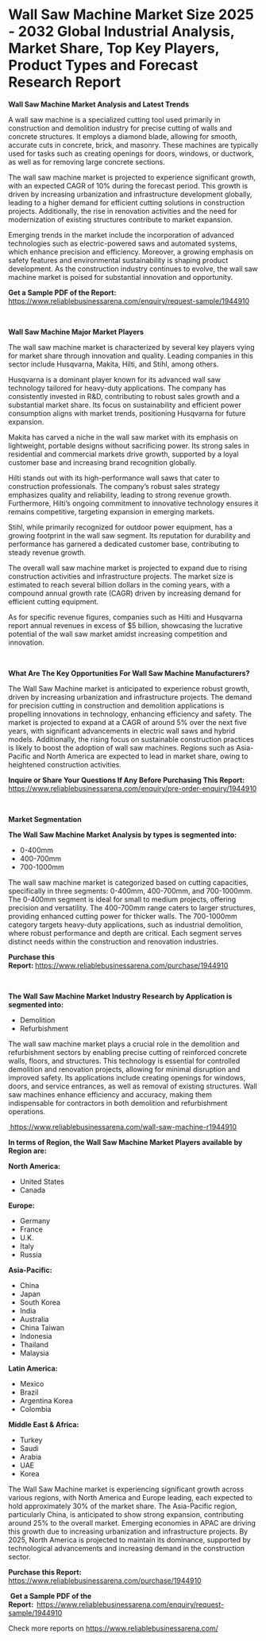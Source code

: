 <p><h1>Wall Saw Machine Market Size 2025 - 2032 Global Industrial Analysis, Market Share, Top Key Players, Product Types and Forecast Research Report</h1></p><p><strong>Wall Saw Machine Market Analysis and Latest Trends</strong></p>
<p><p>A wall saw machine is a specialized cutting tool used primarily in construction and demolition industry for precise cutting of walls and concrete structures. It employs a diamond blade, allowing for smooth, accurate cuts in concrete, brick, and masonry. These machines are typically used for tasks such as creating openings for doors, windows, or ductwork, as well as for removing large concrete sections.</p><p>The wall saw machine market is projected to experience significant growth, with an expected CAGR of 10% during the forecast period. This growth is driven by increasing urbanization and infrastructure development globally, leading to a higher demand for efficient cutting solutions in construction projects. Additionally, the rise in renovation activities and the need for modernization of existing structures contribute to market expansion.</p><p>Emerging trends in the market include the incorporation of advanced technologies such as electric-powered saws and automated systems, which enhance precision and efficiency. Moreover, a growing emphasis on safety features and environmental sustainability is shaping product development. As the construction industry continues to evolve, the wall saw machine market is poised for substantial innovation and opportunity.</p></p>
<p><strong>Get a Sample PDF of the Report:&nbsp;</strong> <a href="https://www.reliablebusinessarena.com/enquiry/request-sample/1944910?utm_campaign=2396&utm_medium=2&utm_source=Github&utm_content=ia&utm_term=08042025&utm_id=wall-saw-machine">https://www.reliablebusinessarena.com/enquiry/request-sample/1944910</a></p>
<p>&nbsp;</p>
<p><strong>Wall Saw Machine Major Market Players</strong></p>
<p><p>The wall saw machine market is characterized by several key players vying for market share through innovation and quality. Leading companies in this sector include Husqvarna, Makita, Hilti, and Stihl, among others.</p><p>Husqvarna is a dominant player known for its advanced wall saw technology tailored for heavy-duty applications. The company has consistently invested in R&D, contributing to robust sales growth and a substantial market share. Its focus on sustainability and efficient power consumption aligns with market trends, positioning Husqvarna for future expansion.</p><p>Makita has carved a niche in the wall saw market with its emphasis on lightweight, portable designs without sacrificing power. Its strong sales in residential and commercial markets drive growth, supported by a loyal customer base and increasing brand recognition globally.</p><p>Hilti stands out with its high-performance wall saws that cater to construction professionals. The company’s robust sales strategy emphasizes quality and reliability, leading to strong revenue growth. Furthermore, Hilti’s ongoing commitment to innovative technology ensures it remains competitive, targeting expansion in emerging markets.</p><p>Stihl, while primarily recognized for outdoor power equipment, has a growing footprint in the wall saw segment. Its reputation for durability and performance has garnered a dedicated customer base, contributing to steady revenue growth.</p><p>The overall wall saw machine market is projected to expand due to rising construction activities and infrastructure projects. The market size is estimated to reach several billion dollars in the coming years, with a compound annual growth rate (CAGR) driven by increasing demand for efficient cutting equipment.</p><p>As for specific revenue figures, companies such as Hilti and Husqvarna report annual revenues in excess of $5 billion, showcasing the lucrative potential of the wall saw market amidst increasing competition and innovation.</p></p>
<p>&nbsp;</p>
<p><strong>What Are The Key Opportunities For Wall Saw Machine Manufacturers?</strong></p>
<p><p>The Wall Saw Machine market is anticipated to experience robust growth, driven by increasing urbanization and infrastructure projects. The demand for precision cutting in construction and demolition applications is propelling innovations in technology, enhancing efficiency and safety. The market is projected to expand at a CAGR of around 5% over the next five years, with significant advancements in electric wall saws and hybrid models. Additionally, the rising focus on sustainable construction practices is likely to boost the adoption of wall saw machines. Regions such as Asia-Pacific and North America are expected to lead in market share, owing to heightened construction activities.</p></p>
<p><strong>Inquire or Share Your Questions If Any Before Purchasing This Report:</strong> <a href="https://www.reliablebusinessarena.com/enquiry/pre-order-enquiry/1944910?utm_campaign=2396&utm_medium=2&utm_source=Github&utm_content=ia&utm_term=08042025&utm_id=wall-saw-machine">https://www.reliablebusinessarena.com/enquiry/pre-order-enquiry/1944910</a></p>
<p>&nbsp;</p>
<p><strong>Market Segmentation</strong></p>
<p><strong>The Wall Saw Machine Market Analysis by types is segmented into:</strong></p>
<p><ul><li>0-400mm</li><li>400-700mm</li><li>700-1000mm</li></ul></p>
<p><p>The wall saw machine market is categorized based on cutting capacities, specifically in three segments: 0-400mm, 400-700mm, and 700-1000mm. The 0-400mm segment is ideal for small to medium projects, offering precision and versatility. The 400-700mm range caters to larger structures, providing enhanced cutting power for thicker walls. The 700-1000mm category targets heavy-duty applications, such as industrial demolition, where robust performance and depth are critical. Each segment serves distinct needs within the construction and renovation industries.</p></p>
<p><strong>Purchase this Report:&nbsp;</strong><a href="https://www.reliablebusinessarena.com/purchase/1944910?utm_campaign=2396&utm_medium=2&utm_source=Github&utm_content=ia&utm_term=08042025&utm_id=wall-saw-machine">https://www.reliablebusinessarena.com/purchase/1944910</a></p>
<p>&nbsp;</p>
<p><strong>The Wall Saw Machine Market Industry Research by Application is segmented into:</strong></p>
<p><ul><li>Demolition</li><li>Refurbishment</li></ul></p>
<p><p>The wall saw machine market plays a crucial role in the demolition and refurbishment sectors by enabling precise cutting of reinforced concrete walls, floors, and structures. This technology is essential for controlled demolition and renovation projects, allowing for minimal disruption and improved safety. Its applications include creating openings for windows, doors, and service entrances, as well as removal of existing structures. Wall saw machines enhance efficiency and accuracy, making them indispensable for contractors in both demolition and refurbishment operations.</p></p>
<p><a href="https://www.reliablebusinessarena.com/wall-saw-machine-r1944910?utm_campaign=2396&utm_medium=2&utm_source=Github&utm_content=ia&utm_term=08042025&utm_id=wall-saw-machine">&nbsp;https://www.reliablebusinessarena.com/wall-saw-machine-r1944910</a></p>
<p><strong>In terms of Region, the Wall Saw Machine Market Players available by Region are:</strong></p>
<p>
    <p> <strong> North America: </strong>
        <ul>
            <li>United States</li>
            <li>Canada</li>
        </ul>
        </p> 
    <p> <strong> Europe: </strong>
        <ul>
            <li>Germany</li>
            <li>France</li>
            <li>U.K.</li>
            <li>Italy</li>
            <li>Russia</li>
        </ul>
        </p> 
    <p> <strong> Asia-Pacific: </strong>
        <ul>
            <li>China</li>
            <li>Japan</li>
            <li>South Korea</li>
            <li>India</li>
            <li>Australia</li>
            <li>China Taiwan</li>
            <li>Indonesia</li>
            <li>Thailand</li>
            <li>Malaysia</li>
        </ul>
        </p> 
    <p> <strong> Latin America: </strong>
        <ul>
            <li>Mexico</li>
            <li>Brazil</li>
            <li>Argentina Korea</li>
            <li>Colombia</li>
        </ul>
        </p> 
    <p> <strong> Middle East & Africa: </strong>
        <ul>
            <li>Turkey</li>
            <li>Saudi</li>
            <li>Arabia</li>
            <li>UAE</li>
            <li>Korea</li>
        </ul>
    </p>
    </p>
<p><p>The Wall Saw Machine market is experiencing significant growth across various regions, with North America and Europe leading, each expected to hold approximately 30% of the market share. The Asia-Pacific region, particularly China, is anticipated to show strong expansion, contributing around 25% to the overall market. Emerging economies in APAC are driving this growth due to increasing urbanization and infrastructure projects. By 2025, North America is projected to maintain its dominance, supported by technological advancements and increasing demand in the construction sector.</p></p>
<p><strong>Purchase this Report: </strong><a href="https://www.reliablebusinessarena.com/purchase/1944910?utm_campaign=2396&utm_medium=2&utm_source=Github&utm_content=ia&utm_term=08042025&utm_id=wall-saw-machine">https://www.reliablebusinessarena.com/purchase/1944910</a></p>
<p>&nbsp;<strong>Get a Sample PDF of the Report:&nbsp;&nbsp;</strong><a href="https://www.reliablebusinessarena.com/enquiry/request-sample/1944910?utm_campaign=2396&utm_medium=2&utm_source=Github&utm_content=ia&utm_term=08042025&utm_id=wall-saw-machine">https://www.reliablebusinessarena.com/enquiry/request-sample/1944910</a></p>
<p><strong></strong></p>
<p>Check more reports on <a href="https://www.reliablebusinessarena.com/?utm_campaign=2396&utm_medium=2&utm_source=Github&utm_content=ia&utm_term=08042025&utm_id=wall-saw-machine">https://www.reliablebusinessarena.com/</a></p>